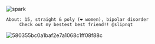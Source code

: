 ![spark](https://github.com/user-attachments/assets/53dcd602-5537-40f7-8c16-51401231efe7) 


    About: 15, straight & poly (❤ women), bipolar disorder
         Check out my bestest best friend!! @slipnqt

            
![580355bc0a1baf2e7a1068c1ff08f88c](https://github.com/user-attachments/assets/1c332137-6b99-47f8-b629-adacb3db7db5)


<!---
grungedart/grungedart is a ✨ special ✨ repository because its `README.md` (this file) appears on your GitHub profile.
You can click the Preview link to take a look at your changes.
--->
